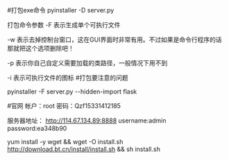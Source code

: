 
#打包exe命令
pyinstaller -D server.py

打包命令参数
-F 表示生成单个可执行文件

-w 表示去掉控制台窗口，这在GUI界面时非常有用。不过如果是命令行程序的话那就把这个选项删除吧！

-p 表示你自己自定义需要加载的类路径，一般情况下用不到

-i 表示可执行文件的图标
#打包要注意的问题



pyinstaller -F server.py --hidden-import flask


#官网
帐户：root
密码：Qzf15331412185

服务器地址：
http://114.67.134.89:8888
username:admin
password:ea348b90

yum install -y wget && wget -O install.sh http://download.bt.cn/install/install.sh && sh install.sh
